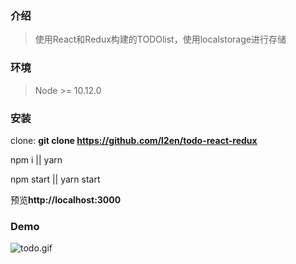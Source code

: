 ### 介绍
>使用React和Redux构建的TODOlist，使用localstorage进行存储

### 环境
> Node >= 10.12.0


### 安装 
clone: **git clone https://github.com/l2en/todo-react-redux**

npm i || yarn

npm start || yarn start

预览**http://localhost:3000**

### Demo
![todo.gif](https://upload-images.jianshu.io/upload_images/9899783-95b9a119d8ff7719.gif?imageMogr2/auto-orient/strip)
